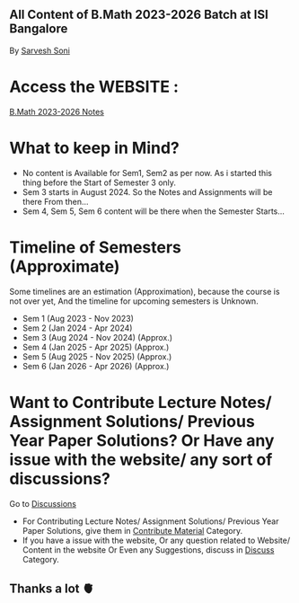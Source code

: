 

## All Content of B.Math 2023-2026 Batch at ISI Bangalore
By [Sarvesh Soni](https://meditatedbison.github.io/MyPortfolio/)



# Access the WEBSITE :
[B.Math 2023-2026 Notes](https://meditatedbison.github.io/B.Math-2023-2026-Notes/)


# What to keep in Mind?
- No content is Available for Sem1, Sem2 as per now. As i started this thing before the Start of Semester 3 only. 
- Sem 3 starts in August 2024. So the Notes and Assignments will be there From then...
- Sem 4, Sem 5, Sem 6 content will be there when the Semester Starts...

# Timeline of Semesters (Approximate)
Some timelines are an estimation (Approximation), because the course is not over yet, And the timeline for upcoming semesters is Unknown.
- Sem 1 (Aug 2023 - Nov 2023)
- Sem 2 (Jan 2024 - Apr 2024)
- Sem 3 (Aug 2024 - Nov 2024) (Approx.)
- Sem 4 (Jan 2025 - Apr 2025) (Approx.)
- Sem 5 (Aug 2025 - Nov 2025) (Approx.)
- Sem 6 (Jan 2026 - Apr 2026) (Approx.)

# Want to Contribute Lecture Notes/ Assignment Solutions/ Previous Year Paper Solutions? Or Have any issue with the website/ any sort of discussions?
Go to [Discussions](https://github.com/MeditatedBison/B.Math-2023-2026-Notes/discussions) 
- For Contributing Lecture Notes/ Assignment Solutions/ Previous Year Paper Solutions, give them in [Contribute Material](https://github.com/MeditatedBison/B.Math-2023-2026-Notes/discussions/categories/contribute-material) Category.
- If you have a issue with the website, Or any question related to Website/ Content in the website Or Even any Suggestions, discuss in [Discuss](https://github.com/MeditatedBison/B.Math-2023-2026-Notes/discussions/categories/discuss) Category.

## Thanks a lot 🫀 
